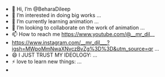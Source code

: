 - 👋 Hi, I’m @BeharaDileep
- 👀 I’m interested in doing big works ...
- 🌱 I’m currently learning animation ...
- 💞️ I’m looking to collaborate on the work of animation ...
- 📫 How to reach me https://www.youtube.com/@__mr_dil__
- https://www.instagram.com/__mr_dil___?igsh=MWpoMmNwaXNvczBvZg%3D%3D&utm_source=qr ...
- 😄 I JUST TRUST MY IDEOLOGY: ...
- ⚡ love to learn new things: ...
- 
<!---
BeharaDileep/BeharaDileep is a ✨ special ✨ repository because its `README.md` (this file) appears on your GitHub profile.
You can click the Preview link to take a look at your changes.
--->
